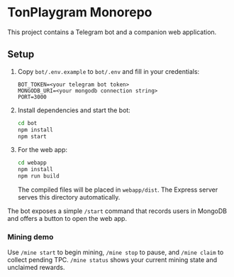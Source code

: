 # TonPlaygram Monorepo

This project contains a Telegram bot and a companion web application.

## Setup

1. Copy `bot/.env.example` to `bot/.env` and fill in your credentials:
   ```
   BOT_TOKEN=<your telegram bot token>
   MONGODB_URI=<your mongodb connection string>
   PORT=3000
   ```
2. Install dependencies and start the bot:
   ```bash
   cd bot
   npm install
   npm start
   ```
3. For the web app:
   ```bash
   cd webapp
   npm install
   npm run build
   ```
   The compiled files will be placed in `webapp/dist`. The Express server
   serves this directory automatically.

The bot exposes a simple `/start` command that records users in MongoDB and offers a button to open the web app.

### Mining demo

Use `/mine start` to begin mining, `/mine stop` to pause, and `/mine claim` to collect pending TPC. `/mine status` shows your current mining state and unclaimed rewards.
